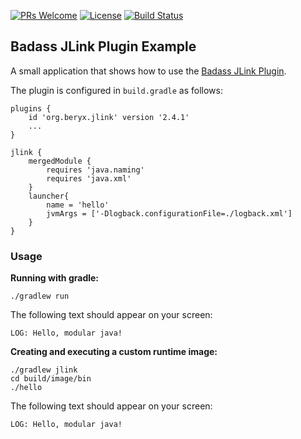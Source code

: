 [![PRs Welcome](https://img.shields.io/badge/PRs-welcome-brightgreen.svg?style=flat-square)](http://makeapullrequest.com)
[![License](https://img.shields.io/badge/License-Apache%202.0-blue.svg)](https://github.com/beryx-gist/badass-jlink-example/blob/master/LICENSE)
[![Build Status](https://img.shields.io/travis/beryx-gist/badass-jlink-example/master.svg?label=Build)](https://travis-ci.org/beryx-gist/badass-jlink-example)

## Badass JLink Plugin Example ##

A small application that shows how to use the [Badass JLink Plugin](https://github.com/beryx/badass-jlink-plugin/).

The plugin is configured in `build.gradle` as follows:

```
plugins {
    id 'org.beryx.jlink' version '2.4.1'
    ...
}

jlink {
    mergedModule {
        requires 'java.naming'
        requires 'java.xml'
    }
    launcher{
        name = 'hello'
        jvmArgs = ['-Dlogback.configurationFile=./logback.xml']
    }
}
```

### Usage
**Running with gradle:**
```
./gradlew run
```

The following text should appear on your screen:
```
LOG: Hello, modular java!
```


**Creating and executing a custom runtime image:**
```
./gradlew jlink
cd build/image/bin
./hello
```

The following text should appear on your screen:
```
LOG: Hello, modular java!
```
